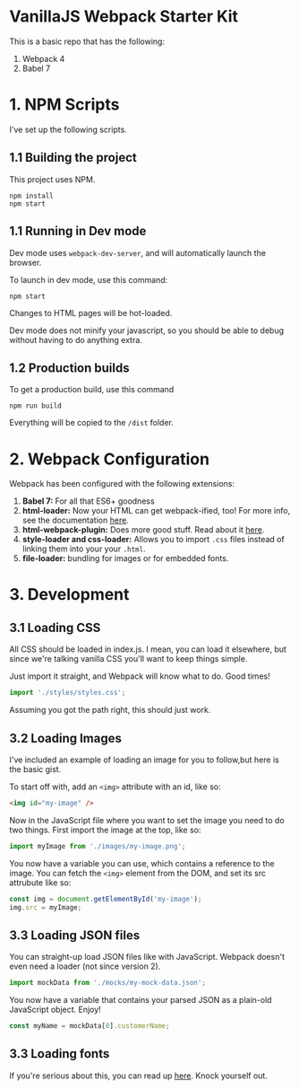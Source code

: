 # VanillaJS Webpack Starter Kit

This is a basic repo that has the following:
1. Webpack 4
2. Babel 7

# 1. NPM Scripts
I've set up the following scripts.

## 1.1 Building the project
This project uses NPM.
```
npm install
npm start
```

## 1.1 Running in Dev mode
Dev mode uses `webpack-dev-server`, and will automatically launch the browser.  

To launch in dev mode, use this command:
```
npm start
```

Changes to HTML pages will be hot-loaded.

Dev mode does not minify your javascript, so you should be able to debug without having to do anything extra.


## 1.2 Production builds
To get a production build, use this command

```
npm run build
```

Everything will be copied to the `/dist` folder.

# 2. Webpack Configuration
Webpack has been configured with the following extensions:

1. **Babel 7:** For all that ES6+ goodness
2. **html-loader:** Now your HTML can get webpack-ified, too!  For more info, see the documentation [here](https://github.com/webpack-contrib/html-loader).
3. **html-webpack-plugin:** Does more good stuff.  Read about it [here](https://github.com/jantimon/html-webpack-plugin).
4. **style-loader and css-loader:** Allows you to import `.css` files instead of linking them into your your `.html`.
5. **file-loader:** bundling for images or for embedded fonts.

# 3. Development

## 3.1 Loading CSS
All CSS should be loaded in index.js.  I mean, you can load it elsewhere, but since we're talking vanilla CSS you'll want to keep things simple.

Just import it straight, and Webpack will know what to do.  Good times!

```javascript
import './styles/styles.css';
```

Assuming you got the path right, this should just work.


## 3.2 Loading Images
I've included an example of loading an image for you to follow,but here is the basic gist.

To start off with, add an `<img>` attribute with an id, like so:

```HTML
<img id="my-image" />
```

Now in the JavaScript file where you want to set the image you need to do two things.  First import the image at the top, like so:

```javascript
import myImage from './images/my-image.png';
```

You now have a variable you can use, which contains a reference to the image.  You can fetch the `<img>` element from the DOM, and set its src attrubute like so:

```javascript
const img = document.getElementById('my-image');
img.src = myImage;
```

## 3.3 Loading JSON files
You can straight-up load JSON files like with JavaScript.  Webpack doesn't even need a loader (not since version 2).

```javascript
import mockData from './mocks/my-mock-data.json';
```

You now have a variable that contains your parsed JSON as a plain-old JavaScript object.  Enjoy!

```javascript
const myName = mockData[0].customerName;
```


## 3.3 Loading fonts
If you're serious about this, you can read up [here](https://webpack.js.org/guides/asset-management#loading-fonts).  Knock yourself out.